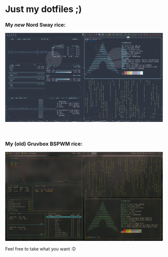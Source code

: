 # Just my dotfiles ;)

### My *new* Nord Sway rice:

![screenshot-bspwm](screenshot-sway.png) 
<br><br><br>
### My (old) Gruvbox BSPWM rice:

![screenshot-bspwm](screenshot-bspwm.png) 

Feel free to take what you want :D
